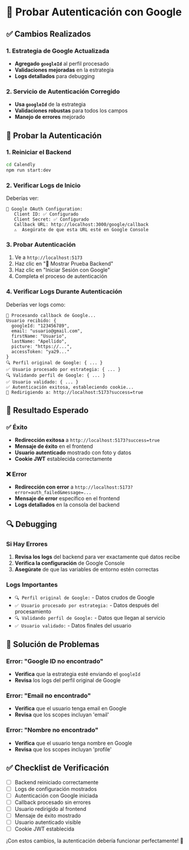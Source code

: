 # 🧪 Probar Autenticación con Google

## ✅ Cambios Realizados

### 1. Estrategia de Google Actualizada
- **Agregado `googleId`** al perfil procesado
- **Validaciones mejoradas** en la estrategia
- **Logs detallados** para debugging

### 2. Servicio de Autenticación Corregido
- **Usa `googleId`** de la estrategia
- **Validaciones robustas** para todos los campos
- **Manejo de errores** mejorado

## 🚀 Probar la Autenticación

### 1. Reiniciar el Backend
```bash
cd Calendly
npm run start:dev
```

### 2. Verificar Logs de Inicio
Deberías ver:
```
🔐 Google OAuth Configuration:
   Client ID: ✅ Configurado
   Client Secret: ✅ Configurado
   Callback URL: http://localhost:3000/google/callback
   ⚠️  Asegúrate de que esta URL esté en Google Console
```

### 3. Probar Autenticación
1. Ve a `http://localhost:5173`
2. Haz clic en "🧪 Mostrar Prueba Backend"
3. Haz clic en "Iniciar Sesión con Google"
4. Completa el proceso de autenticación

### 4. Verificar Logs Durante Autenticación
Deberías ver logs como:
```
🔄 Procesando callback de Google...
Usuario recibido: {
  googleId: "123456789",
  email: "usuario@gmail.com",
  firstName: "Usuario",
  lastName: "Apellido",
  picture: "https://...",
  accessToken: "ya29..."
}
🔍 Perfil original de Google: { ... }
✅ Usuario procesado por estrategia: { ... }
🔍 Validando perfil de Google: { ... }
✅ Usuario validado: { ... }
✅ Autenticación exitosa, estableciendo cookie...
🔄 Redirigiendo a: http://localhost:5173?success=true
```

## 🎯 Resultado Esperado

### ✅ Éxito
- **Redirección exitosa** a `http://localhost:5173?success=true`
- **Mensaje de éxito** en el frontend
- **Usuario autenticado** mostrado con foto y datos
- **Cookie JWT** establecida correctamente

### ❌ Error
- **Redirección con error** a `http://localhost:5173?error=auth_failed&message=...`
- **Mensaje de error** específico en el frontend
- **Logs detallados** en la consola del backend

## 🔍 Debugging

### Si Hay Errores
1. **Revisa los logs** del backend para ver exactamente qué datos recibe
2. **Verifica la configuración** de Google Console
3. **Asegúrate** de que las variables de entorno estén correctas

### Logs Importantes
- `🔍 Perfil original de Google:` - Datos crudos de Google
- `✅ Usuario procesado por estrategia:` - Datos después del procesamiento
- `🔍 Validando perfil de Google:` - Datos que llegan al servicio
- `✅ Usuario validado:` - Datos finales del usuario

## 🚨 Solución de Problemas

### Error: "Google ID no encontrado"
- **Verifica** que la estrategia esté enviando el `googleId`
- **Revisa** los logs del perfil original de Google

### Error: "Email no encontrado"
- **Verifica** que el usuario tenga email en Google
- **Revisa** que los scopes incluyan 'email'

### Error: "Nombre no encontrado"
- **Verifica** que el usuario tenga nombre en Google
- **Revisa** que los scopes incluyan 'profile'

## ✅ Checklist de Verificación

- [ ] Backend reiniciado correctamente
- [ ] Logs de configuración mostrados
- [ ] Autenticación con Google iniciada
- [ ] Callback procesado sin errores
- [ ] Usuario redirigido al frontend
- [ ] Mensaje de éxito mostrado
- [ ] Usuario autenticado visible
- [ ] Cookie JWT establecida

¡Con estos cambios, la autenticación debería funcionar perfectamente! 🎉 